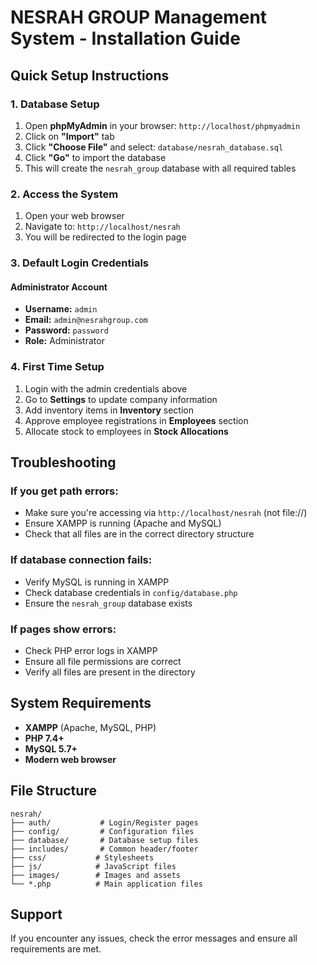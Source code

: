 # NESRAH GROUP Management System - Installation Guide

## Quick Setup Instructions

### 1. Database Setup
1. Open **phpMyAdmin** in your browser: `http://localhost/phpmyadmin`
2. Click on **"Import"** tab
3. Click **"Choose File"** and select: `database/nesrah_database.sql`
4. Click **"Go"** to import the database
5. This will create the `nesrah_group` database with all required tables

### 2. Access the System
1. Open your web browser
2. Navigate to: `http://localhost/nesrah`
3. You will be redirected to the login page

### 3. Default Login Credentials

#### Administrator Account
- **Username:** `admin`
- **Email:** `admin@nesrahgroup.com`
- **Password:** `password`
- **Role:** Administrator

### 4. First Time Setup
1. Login with the admin credentials above
2. Go to **Settings** to update company information
3. Add inventory items in **Inventory** section
4. Approve employee registrations in **Employees** section
5. Allocate stock to employees in **Stock Allocations**

## Troubleshooting

### If you get path errors:
- Make sure you're accessing via `http://localhost/nesrah` (not file://)
- Ensure XAMPP is running (Apache and MySQL)
- Check that all files are in the correct directory structure

### If database connection fails:
- Verify MySQL is running in XAMPP
- Check database credentials in `config/database.php`
- Ensure the `nesrah_group` database exists

### If pages show errors:
- Check PHP error logs in XAMPP
- Ensure all file permissions are correct
- Verify all files are present in the directory

## System Requirements
- **XAMPP** (Apache, MySQL, PHP)
- **PHP 7.4+**
- **MySQL 5.7+**
- **Modern web browser**

## File Structure
```
nesrah/
├── auth/           # Login/Register pages
├── config/         # Configuration files
├── database/       # Database setup files
├── includes/       # Common header/footer
├── css/           # Stylesheets
├── js/            # JavaScript files
├── images/        # Images and assets
└── *.php          # Main application files
```

## Support
If you encounter any issues, check the error messages and ensure all requirements are met.
